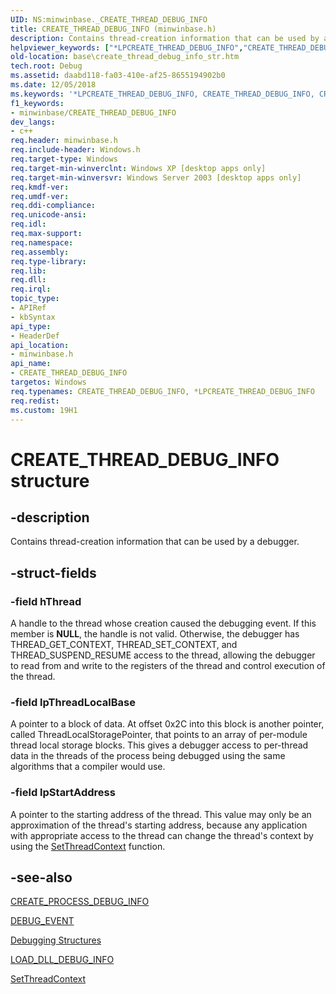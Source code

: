 ```yaml
---
UID: NS:minwinbase._CREATE_THREAD_DEBUG_INFO
title: CREATE_THREAD_DEBUG_INFO (minwinbase.h)
description: Contains thread-creation information that can be used by a debugger.helpviewer_keywords: ["*LPCREATE_THREAD_DEBUG_INFO","CREATE_THREAD_DEBUG_INFO","CREATE_THREAD_DEBUG_INFO structure","LPCREATE_THREAD_DEBUG_INFO","LPCREATE_THREAD_DEBUG_INFO structure pointer","_CREATE_THREAD_DEBUG_INFO","_win32_create_thread_debug_info_str","base.create_thread_debug_info_str","minwinbase/CREATE_THREAD_DEBUG_INFO","minwinbase/LPCREATE_THREAD_DEBUG_INFO"]
old-location: base\create_thread_debug_info_str.htm
tech.root: Debug
ms.assetid: daabd118-fa03-410e-af25-8655194902b0
ms.date: 12/05/2018
ms.keywords: '*LPCREATE_THREAD_DEBUG_INFO, CREATE_THREAD_DEBUG_INFO, CREATE_THREAD_DEBUG_INFO structure, LPCREATE_THREAD_DEBUG_INFO, LPCREATE_THREAD_DEBUG_INFO structure pointer, _CREATE_THREAD_DEBUG_INFO, _win32_create_thread_debug_info_str, base.create_thread_debug_info_str, minwinbase/CREATE_THREAD_DEBUG_INFO, minwinbase/LPCREATE_THREAD_DEBUG_INFO'
f1_keywords:
- minwinbase/CREATE_THREAD_DEBUG_INFO
dev_langs:
- c++
req.header: minwinbase.h
req.include-header: Windows.h
req.target-type: Windows
req.target-min-winverclnt: Windows XP [desktop apps only]
req.target-min-winversvr: Windows Server 2003 [desktop apps only]
req.kmdf-ver: 
req.umdf-ver: 
req.ddi-compliance: 
req.unicode-ansi: 
req.idl: 
req.max-support: 
req.namespace: 
req.assembly: 
req.type-library: 
req.lib: 
req.dll: 
req.irql: 
topic_type:
- APIRef
- kbSyntax
api_type:
- HeaderDef
api_location:
- minwinbase.h
api_name:
- CREATE_THREAD_DEBUG_INFO
targetos: Windows
req.typenames: CREATE_THREAD_DEBUG_INFO, *LPCREATE_THREAD_DEBUG_INFO
req.redist: 
ms.custom: 19H1
---
```


# CREATE_THREAD_DEBUG_INFO structure


## -description


Contains thread-creation information that can be used by a debugger.


## -struct-fields




### -field hThread

A handle to the thread whose creation caused the debugging event. If this member is <b>NULL</b>, the handle is not valid. Otherwise, the debugger has THREAD_GET_CONTEXT, THREAD_SET_CONTEXT, and THREAD_SUSPEND_RESUME access to the thread, allowing the debugger to read from and write to the registers of the thread and control execution of the thread.


### -field lpThreadLocalBase

A pointer to a block of data. At offset 0x2C into this block is another pointer, called ThreadLocalStoragePointer, that points to an array of per-module thread local storage blocks. This gives a debugger access to per-thread data in the threads of the process being debugged using the same algorithms that a compiler would use.


### -field lpStartAddress

A pointer to the starting address of the thread. This value may only be an approximation of the thread's starting address, because any application with appropriate access to the thread can change the thread's context by using the 
<a href="https://docs.microsoft.com/windows/desktop/api/processthreadsapi/nf-processthreadsapi-setthreadcontext">SetThreadContext</a> function.


## -see-also




<a href="https://docs.microsoft.com/windows/desktop/api/minwinbase/ns-minwinbase-create_process_debug_info">CREATE_PROCESS_DEBUG_INFO</a>



<a href="https://docs.microsoft.com/windows/desktop/api/minwinbase/ns-minwinbase-debug_event">DEBUG_EVENT</a>



<a href="https://docs.microsoft.com/windows/desktop/Debug/debugging-structures">Debugging Structures</a>



<a href="https://docs.microsoft.com/windows/desktop/api/minwinbase/ns-minwinbase-load_dll_debug_info">LOAD_DLL_DEBUG_INFO</a>



<a href="https://docs.microsoft.com/windows/desktop/api/processthreadsapi/nf-processthreadsapi-setthreadcontext">SetThreadContext</a>
 

 

